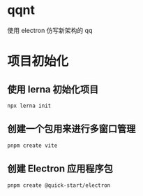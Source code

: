 # qqnt

使用 electron 仿写新架构的 qq

# 项目初始化

## 使用 lerna 初始化项目

```
npx lerna init
```

## 创建一个包用来进行多窗口管理

```
pnpm create vite
```

## 创建 Electron 应用程序包

```
pnpm create @quick-start/electron
```
